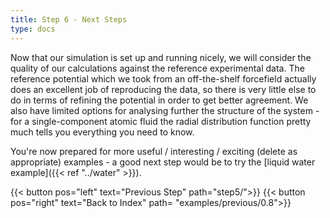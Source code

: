 ```yaml
---
title: Step 6 - Next Steps
type: docs
---
```


Now that our simulation is set up and running nicely, we will consider the quality of our calculations against the reference experimental data. The reference potential which we took from an off-the-shelf forcefield actually does an excellent job of reproducing the data, so there is very little else to do in terms of refining the potential in order to get better agreement. We also have limited options for analysing further the structure of the system - for a single-component atomic fluid the radial distribution function pretty much tells you everything you need to know.

You're now prepared for more useful / interesting / exciting (delete as appropriate) examples - a good next step would be to try the [liquid water example]({{< ref "../water" >}}).

{{< button pos="left" text="Previous Step" path="step5/">}}
{{< button pos="right" text="Back to Index" path= "examples/previous/0.8">}}
